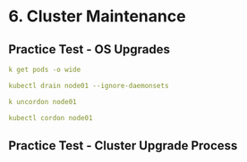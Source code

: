 # 6. Cluster Maintenance

## Practice Test - **OS Upgrades**

```yaml
k get pods -o wide

kubectl drain node01 --ignore-daemonsets

k uncordon node01

kubectl cordon node01

```

## Practice Test - **Cluster Upgrade Process**